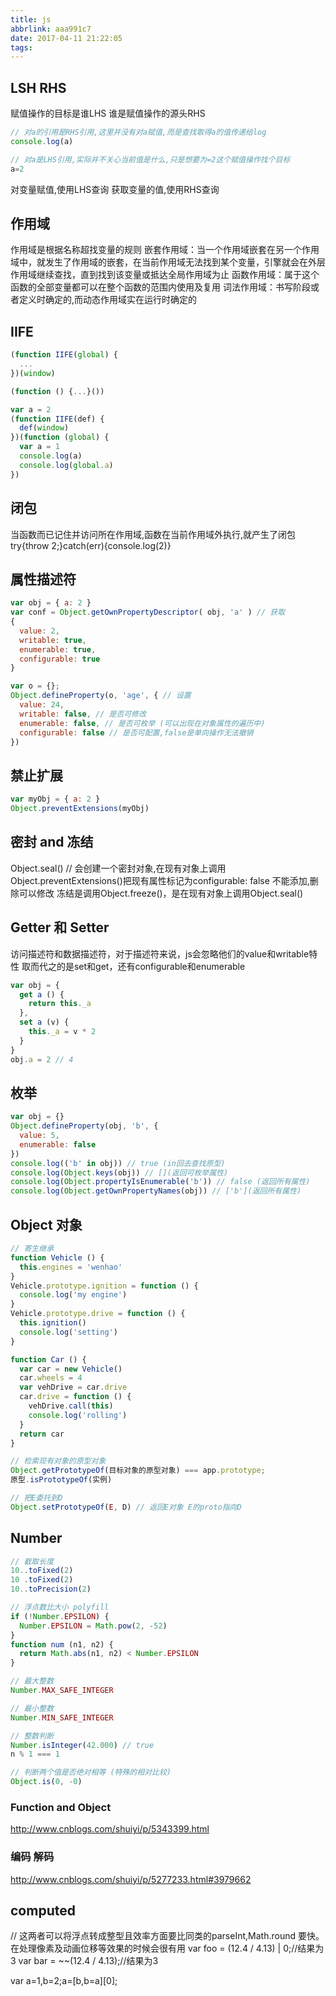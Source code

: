 ```yaml
---
title: js
abbrlink: aaa991c7
date: 2017-04-11 21:22:05
tags:
---
```


## LSH RHS
赋值操作的目标是谁LHS
谁是赋值操作的源头RHS

```js
// 对a的引用是RHS引用,这里并没有对a赋值,而是查找取得a的值传递给log
console.log(a)

// 对a是LHS引用,实际并不关心当前值是什么,只是想要为=2这个赋值操作找个目标
a=2
```
对变量赋值,使用LHS查询
获取变量的值,使用RHS查询

## 作用域
作用域是根据名称超找变量的规则
嵌套作用域：当一个作用域嵌套在另一个作用域中，就发生了作用域的嵌套，在当前作用域无法找到某个变量，引擎就会在外层作用域继续查找，直到找到该变量或抵达全局作用域为止
函数作用域：属于这个函数的全部变量都可以在整个函数的范围内使用及复用
词法作用域：书写阶段或者定义时确定的,而动态作用域实在运行时确定的

## IIFE
```js
(function IIFE(global) {
  ...
})(window)

(function () {...}())

var a = 2
(function IIFE(def) {
  def(window)
})(function (global) {
  var a = 1
  console.log(a)
  console.log(global.a)
})
```




## 闭包
当函数而已记住并访问所在作用域,函数在当前作用域外执行,就产生了闭包
try{throw 2;}catch(err){console.log(2)}




## 属性描述符
```js
var obj = { a: 2 }
var conf = Object.getOwnPropertyDescriptor( obj, 'a' ) // 获取
{
  value: 2,
  writable: true,
  enumerable: true,
  configurable: true
}

var o = {};
Object.defineProperty(o, 'age', { // 设置
  value: 24,
  writable: false, // 是否可修改
  enumerable: false, // 是否可枚举 (可以出现在对象属性的遍历中)
  configurable: false // 是否可配置,false是单向操作无法撤销
})
```


## 禁止扩展
```js
var myObj = { a: 2 }
Object.preventExtensions(myObj)
```




## 密封 and 冻结
Object.seal() // 会创建一个密封对象,在现有对象上调用 Object.preventExtensions()把现有属性标记为configurable: false
不能添加,删除可以修改
冻结是调用Object.freeze()，是在现有对象上调用Object.seal()




## Getter 和 Setter
访问描述符和数据描述符，对于描述符来说，js会忽略他们的value和writable特性
取而代之的是set和get，还有configurable和enumerable
```js
var obj = {
  get a () {
    return this._a
  },
  set a (v) {
    this._a = v * 2
  }
}
obj.a = 2 // 4
```




## 枚举
```js
var obj = {}
Object.defineProperty(obj, 'b', {
  value: 5,
  enumerable: false
})
console.log(('b' in obj)) // true (in回去查找原型)
console.log(Object.keys(obj)) // [](返回可枚举属性)
console.log(Object.propertyIsEnumerable('b')) // false (返回所有属性)
console.log(Object.getOwnPropertyNames(obj)) // ['b'](返回所有属性)
```




## Object 对象
```js
// 寄生继承
function Vehicle () {
  this.engines = 'wenhao'
}
Vehicle.prototype.ignition = function () {
  console.log('my engine')
}
Vehicle.prototype.drive = function () {
  this.ignition()
  console.log('setting')
}

function Car () {
  var car = new Vehicle()
  car.wheels = 4
  var vehDrive = car.drive
  car.drive = function () {
    vehDrive.call(this)
    console.log('rolling')
  }
  return car
}
```

```js
// 检索现有对象的原型对象
Object.getPrototypeOf(目标对象的原型对象) === app.prototype;
原型.isPrototypeOf(实例)

// 把E委托到D
Object.setPrototypeOf(E, D) // 返回E对象 E的proto指向D
```




## Number
```js
// 截取长度
10..toFixed(2)
10 .toFixed(2)
10..toPrecision(2)

// 浮点数比大小 polyfill
if (!Number.EPSILON) {
  Number.EPSILON = Math.pow(2, -52)
}
function num (n1, n2) {
  return Math.abs(n1, n2) < Number.EPSILON
}

// 最大整数
Number.MAX_SAFE_INTEGER

// 最小整数
Number.MIN_SAFE_INTEGER

// 整数判断
Number.isInteger(42.000) // true
n % 1 === 1

// 判断两个值是否绝对相等 (特殊的相对比较)
Object.is(0, -0)
```

### Function and Object
http://www.cnblogs.com/shuiyi/p/5343399.html

### 编码 解码
http://www.cnblogs.com/shuiyi/p/5277233.html#3979662

## computed
// 这两者可以将浮点转成整型且效率方面要比同类的parseInt,Math.round 要快。在处理像素及动画位移等效果的时候会很有用
var foo = (12.4 / 4.13) | 0;//结果为3
var bar = ~~(12.4 / 4.13);//结果为3

var a=1,b=2;a=[b,b=a][0];




